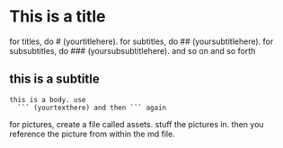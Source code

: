 # This is a title

for titles, do # (yourtitlehere).
for subtitles, do ## (yoursubtitlehere).
for subsubtitles, do ### (yoursubsubtitlehere).
and so on and so forth

## this is a subtitle

```
this is a body. use 
  ``` (yourtexthere) and then ``` again

```
for pictures, create a file called assets. stuff the pictures in. then you reference the picture from within the md file.

